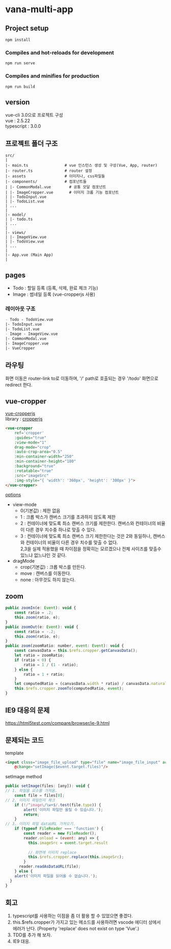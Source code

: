 # vana-multi-app

## Project setup
```
npm install
```

### Compiles and hot-reloads for development
```
npm run serve
```

### Compiles and minifies for production
```
npm run build
```

## version
vue-cli 3.0으로 프로젝트 구성  
vue : 2.5.22  
typescript : 3.0.0  
## 프로젝트 폴더 구조
```
src/
|
|- main.ts                # vue 인스턴스 생성 및 구성(Vue, App, router)
|- router.ts              # router 설정
|- assets                 # 이미지나, css파일들
|- components/            # 컴포넌트들
| |- CommonModal.vue        # 공통 모달 컴포넌트
| |- ImageCropper.vue       # 이미지 크롭 기능 컴포넌트 
| |- TodoInput.vue
| |- TodoList.vue
| ...
|
|- model/
| |- todo.ts
| ...
|
|- views/
| |- ImageView.vue
| |- TodoView.vue
| ...
|
|- App.vue (Main App)
|
```
## pages
- Todo : 할일 등록 (등록, 삭제, 완료 체크 기능)
- Image : 썸네일 등록 (vue-cropperjs 사용)

### 레이아웃 구조  
```md
- Todo - TodoView.vue
|- TodoInput.vue
|- TodoList.vue
- Image - ImageView.vue
|- CommonModal.vue
|- ImageCropper.vue
|- VueCropper
```  

## 라우팅
화면 이동은 router-link to로 이동하며,
'/' path로 호출되는 경우 '/todo' 화면으로 redirect 한다.

## vue-cropper
[vue-cropperjs](https://github.com/agontuk/vue-cropperjs/)  
library : [cropperjs](https://github.com/fengyuanchen/cropperjs)
```html
<vue-cropper
    ref='cropper'
    :guides="true"
    :view-mode="1"
    drag-mode="crop"
    :auto-crop-area="0.5"
    :min-container-width="250"
    :min-container-height="180"
    :background="true"
    :rotatable="true"
    :src="imageSrc"
    :img-style="{ 'width': '360px', 'height': '300px' }">
</vue-cropper>
```
[options](https://github.com/fengyuanchen/cropperjs#options)  
* view-mode 
    * 0(기본값) : 제한 없음
    * 1 : 크롭 박스가 캔버스 크기를 초과하지 않도록 제한
    * 2 : 컨테이너에 맞도록 최소 캔버스 크기를 제한한다. 캔버스와 컨테이너의 비율이 다른 경우 치수중 하나로 맞출 수 있다.
    * 3 : 컨테이너에 맞도록 최소 캔버스 크기 제한한다는 것은 2와 동일하나, 캔버스와 컨테이너의 비율이 다른 경우 치수를 맞출 수 없다.  
    2,3을 실제 적용했을 때 차이점을 정확히는 모르겠으나 전체 사이즈를 맞출수 있느냐 없느냐인 것 같다.
* dragMode
    * crop(기본값) : 크롭 박스를 만든다.
    * move : 캔버스를 이동한다.
    * none : 아무것도 하지 않는다.  

## zoom

```javascript
public zoomIn(e: Event): void {
    const ratio = .2;
    this.zoom(ratio, e);
}
public zoomOut(e: Event): void {
    const ratio = -.2;
    this.zoom(ratio, e);
}
public zoom(zoomRatio: number, event: Event): void {
    const canvasData = this.$refs.cropper.getCanvasData();
    let ratio = zoomRatio;
    if (ratio < 0) {
        ratio = 1 / (1 - ratio);
    } else {
        ratio = 1 + ratio;
    }
    let computedRatio = (canvasData.width * ratio) / canvasData.naturalWidth;
    this.$refs.cropper.zoomTo(computedRatio, event);
}
```
## IE9 대응의 문제
https://html5test.com/compare/browser/ie-9.html


## 문제되는 코드
template
```html
<input clsss="image_file_upload" type="file" name="image_file_input" accept="image/*"
    @change="setImage($event.target.files)"/>
```
setImage method
```javascript
public setImage(files: [any]): void {
// 1. 파일을 요소를 가져옴.
    const file = files[0];
// 2. 이미지 파일인지 체크
    if (!/^image\/\w+$/.test(file.type)) {
        alert('이미지 파일만 올릴 수 있습니다.');
        return;
    }
// 3. 이미지 파일 dataURL 가져오기.
    if (typeof FileReader === 'function') {
        const reader = new FileReader();
        reader.onload = (event: any) => {
          this.imageSrc = event.target.result
          
          // 화면에 이미지 replace
          this.$refs.cropper.replace(this.imageSrc);
        }
      reader.readAsDataURL(file);
    } else {
    alert('이미지 파일을 읽어올 수 없습니다.');
  }
}
```
## 회고
1. typescript를 사용하는 이점을 좀 더 활용 할 수 있었으면 좋겠다.
2. this.$refs.cropper가 가지고 있는 메소드를 사용하려면 vscode 에디터 상에서 에러가 난다.  (Property 'replace' does not exist on type 'Vue'.)
3. TDD를 추가 해 보자.
4. IE9 대응.
